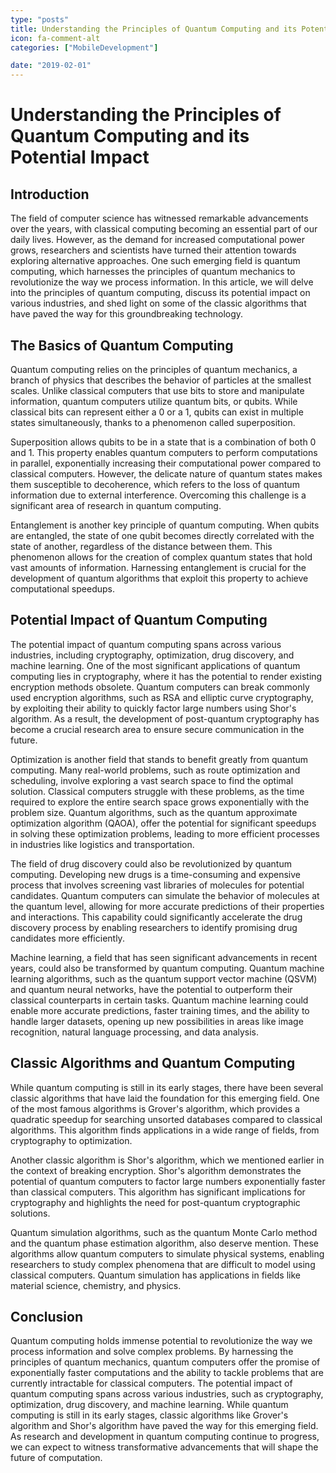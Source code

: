 ```yaml
---
type: "posts"
title: Understanding the Principles of Quantum Computing and its Potential Impact
icon: fa-comment-alt
categories: ["MobileDevelopment"]

date: "2019-02-01"
---
```




# Understanding the Principles of Quantum Computing and its Potential Impact

## Introduction

The field of computer science has witnessed remarkable advancements over the years, with classical computing becoming an essential part of our daily lives. However, as the demand for increased computational power grows, researchers and scientists have turned their attention towards exploring alternative approaches. One such emerging field is quantum computing, which harnesses the principles of quantum mechanics to revolutionize the way we process information. In this article, we will delve into the principles of quantum computing, discuss its potential impact on various industries, and shed light on some of the classic algorithms that have paved the way for this groundbreaking technology.

## The Basics of Quantum Computing

Quantum computing relies on the principles of quantum mechanics, a branch of physics that describes the behavior of particles at the smallest scales. Unlike classical computers that use bits to store and manipulate information, quantum computers utilize quantum bits, or qubits. While classical bits can represent either a 0 or a 1, qubits can exist in multiple states simultaneously, thanks to a phenomenon called superposition.

Superposition allows qubits to be in a state that is a combination of both 0 and 1. This property enables quantum computers to perform computations in parallel, exponentially increasing their computational power compared to classical computers. However, the delicate nature of quantum states makes them susceptible to decoherence, which refers to the loss of quantum information due to external interference. Overcoming this challenge is a significant area of research in quantum computing.

Entanglement is another key principle of quantum computing. When qubits are entangled, the state of one qubit becomes directly correlated with the state of another, regardless of the distance between them. This phenomenon allows for the creation of complex quantum states that hold vast amounts of information. Harnessing entanglement is crucial for the development of quantum algorithms that exploit this property to achieve computational speedups.

## Potential Impact of Quantum Computing

The potential impact of quantum computing spans across various industries, including cryptography, optimization, drug discovery, and machine learning. One of the most significant applications of quantum computing lies in cryptography, where it has the potential to render existing encryption methods obsolete. Quantum computers can break commonly used encryption algorithms, such as RSA and elliptic curve cryptography, by exploiting their ability to quickly factor large numbers using Shor's algorithm. As a result, the development of post-quantum cryptography has become a crucial research area to ensure secure communication in the future.

Optimization is another field that stands to benefit greatly from quantum computing. Many real-world problems, such as route optimization and scheduling, involve exploring a vast search space to find the optimal solution. Classical computers struggle with these problems, as the time required to explore the entire search space grows exponentially with the problem size. Quantum algorithms, such as the quantum approximate optimization algorithm (QAOA), offer the potential for significant speedups in solving these optimization problems, leading to more efficient processes in industries like logistics and transportation.

The field of drug discovery could also be revolutionized by quantum computing. Developing new drugs is a time-consuming and expensive process that involves screening vast libraries of molecules for potential candidates. Quantum computers can simulate the behavior of molecules at the quantum level, allowing for more accurate predictions of their properties and interactions. This capability could significantly accelerate the drug discovery process by enabling researchers to identify promising drug candidates more efficiently.

Machine learning, a field that has seen significant advancements in recent years, could also be transformed by quantum computing. Quantum machine learning algorithms, such as the quantum support vector machine (QSVM) and quantum neural networks, have the potential to outperform their classical counterparts in certain tasks. Quantum machine learning could enable more accurate predictions, faster training times, and the ability to handle larger datasets, opening up new possibilities in areas like image recognition, natural language processing, and data analysis.

## Classic Algorithms and Quantum Computing

While quantum computing is still in its early stages, there have been several classic algorithms that have laid the foundation for this emerging field. One of the most famous algorithms is Grover's algorithm, which provides a quadratic speedup for searching unsorted databases compared to classical algorithms. This algorithm finds applications in a wide range of fields, from cryptography to optimization.

Another classic algorithm is Shor's algorithm, which we mentioned earlier in the context of breaking encryption. Shor's algorithm demonstrates the potential of quantum computers to factor large numbers exponentially faster than classical computers. This algorithm has significant implications for cryptography and highlights the need for post-quantum cryptographic solutions.

Quantum simulation algorithms, such as the quantum Monte Carlo method and the quantum phase estimation algorithm, also deserve mention. These algorithms allow quantum computers to simulate physical systems, enabling researchers to study complex phenomena that are difficult to model using classical computers. Quantum simulation has applications in fields like material science, chemistry, and physics.

## Conclusion

Quantum computing holds immense potential to revolutionize the way we process information and solve complex problems. By harnessing the principles of quantum mechanics, quantum computers offer the promise of exponentially faster computations and the ability to tackle problems that are currently intractable for classical computers. The potential impact of quantum computing spans across various industries, such as cryptography, optimization, drug discovery, and machine learning. While quantum computing is still in its early stages, classic algorithms like Grover's algorithm and Shor's algorithm have paved the way for this emerging field. As research and development in quantum computing continue to progress, we can expect to witness transformative advancements that will shape the future of computation.